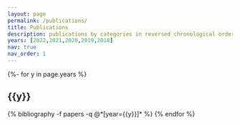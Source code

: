 ```yaml
---
layout: page
permalink: /publications/
title: Publications
description: publications by categories in reversed chronological order. generated by jekyll-scholar.
years: [2022,2021,2020,2019,2018]
nav: true
nav_order: 1
---
```

<!-- _pages/publications.md -->
<div class="publications">

{%- for y in page.years %}
  <h2 class="year">{{y}}</h2>
  {% bibliography -f papers -q @*[year={{y}}]* %}
{% endfor %}

</div>
